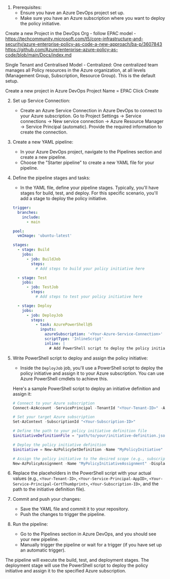 1. Prerequisites:
   - Ensure you have an Azure DevOps project set up.
   - Make sure you have an Azure subscription where you want to deploy the policy initiative.

Create a new Project in the DevOps Org - follow EPAC model - https://techcommunity.microsoft.com/t5/core-infrastructure-and-security/azure-enterprise-policy-as-code-a-new-approach/ba-p/3607843
https://github.com/Azure/enterprise-azure-policy-as-code/blob/main/Docs/index.md

Single Tenant and Centralised Model - Centralized: One centralized team manages all Policy resources in the Azure organization, at all levels (Management Group, Subscription, Resource Group). This is the default setup.

Create a new project in Azure DevOps
Project Name = EPAC
Click Create







2. Set up Service Connection:
   - Create an Azure Service Connection in Azure DevOps to connect to your Azure subscription. Go to Project Settings -> Service connections -> New service connection -> Azure Resource Manager -> Service Principal (automatic). Provide the required information to create the connection.

3. Create a new YAML pipeline:
   - In your Azure DevOps project, navigate to the Pipelines section and create a new pipeline.
   - Choose the "Starter pipeline" to create a new YAML file for your pipeline.

4. Define the pipeline stages and tasks:
   - In the YAML file, define your pipeline stages. Typically, you'll have stages for build, test, and deploy. For this specific scenario, you'll add a stage to deploy the policy initiative.

   ```yaml
   trigger:
     branches:
       include:
         - main

   pool:
     vmImage: 'ubuntu-latest'

   stages:
     - stage: Build
       jobs:
         - job: BuildJob
           steps:
             # Add steps to build your policy initiative here

     - stage: Test
       jobs:
         - job: TestJob
           steps:
             # Add steps to test your policy initiative here

     - stage: Deploy
       jobs:
         - job: DeployJob
           steps:
             - task: AzurePowerShell@5
               inputs:
                 azureSubscription: '<Your-Azure-Service-Connection>'
                 scriptType: 'InlineScript'
                 inline: |
                   # Add PowerShell script to deploy the policy initiative and assign it here
   ```

5. Write PowerShell script to deploy and assign the policy initiative:
   - Inside the `DeployJob` job, you'll use a PowerShell script to deploy the policy initiative and assign it to your Azure subscription. You can use Azure PowerShell cmdlets to achieve this.

   Here's a sample PowerShell script to deploy an initiative definition and assign it:

   ```powershell
   # Connect to your Azure subscription
   Connect-AzAccount -ServicePrincipal -TenantId "<Your-Tenant-ID>" -ApplicationId "<Your-Service-Principal-AppID>" -CertificateThumbprint "<Your-Service-Principal-CertThumbprint>"

   # Set your target Azure subscription
   Set-AzContext -SubscriptionId "<Your-Subscription-ID>"

   # Define the path to your policy initiative definition file
   $initiativeDefinitionFile = "path/to/your/initiative-definition.json"

   # Deploy the policy initiative definition
   $initiative = New-AzPolicySetDefinition -Name "MyPolicyInitiative" -DisplayName "My Policy Initiative" -PolicyDefinition $initiativeDefinitionFile

   # Assign the policy initiative to the desired scope (e.g., subscription, resource group, etc.)
   New-AzPolicyAssignment -Name "MyPolicyInitiativeAssignment" -DisplayName "My Policy Initiative Assignment" -Scope "/subscriptions/<Your-Subscription-ID>" -PolicySetDefinition $initiative
   ```

6. Replace the placeholders in the PowerShell script with your actual values (e.g., `<Your-Tenant-ID>`, `<Your-Service-Principal-AppID>`, `<Your-Service-Principal-CertThumbprint>`, `<Your-Subscription-ID>`, and the path to the initiative definition file).

7. Commit and push your changes:
   - Save the YAML file and commit it to your repository.
   - Push the changes to trigger the pipeline.

8. Run the pipeline:
   - Go to the Pipelines section in Azure DevOps, and you should see your new pipeline.
   - Manually trigger the pipeline or wait for a trigger (if you have set up an automatic trigger).

The pipeline will execute the build, test, and deployment stages. The deployment stage will use the PowerShell script to deploy the policy initiative and assign it to the specified Azure subscription.